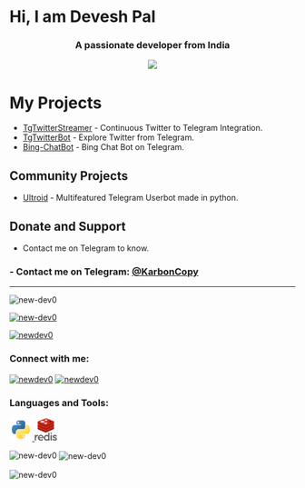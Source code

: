 # Hi, I am Devesh Pal
<h3 align="center">A passionate developer from India</h3>


<p align="center">
<img width="200" src="https://media0.giphy.com/media/LLKRc4dEfKH3FHvAGw/giphy.webp?cid=6c09b952a406e9df93b96a7929ebec5bf6dfd93197788592&rid=giphy.webp&ct=g"> 
</p>

# My Projects
- [TgTwitterStreamer](https://github.com/New-dev0/TgTwitterStreamer) - Continuous Twitter to Telegram Integration.
- [TgTwitterBot](https://github.com/New-dev0/TgTwitterBot) - Explore Twitter from Telegram.
- [Bing-ChatBot](https://github.com/New-dev0/Bing-ChatBot) - Bing Chat Bot on Telegram. 

## Community Projects
- [Ultroid](https://github.com/TeamUltroid/Ultroid) - Multifeatured Telegram Userbot made in python.

## Donate and Support
- Contact me on Telegram to know.

### - Contact me on Telegram: [@KarbonCopy](https://t.me/karboncopy)
<hr>

<p align="left"> <img src="https://visitor-badge.laobi.icu/badge?page_id=New-dev0" alt="new-dev0" /> </p>

<p align="left"> <a href="https://github.com/ryo-ma/github-profile-trophy"><img src="https://github-profile-trophy.vercel.app/?username=new-dev0" alt="new-dev0" /></a> </p>

<p align="left"> <a href="https://twitter.com/newdev0" target="blank"><img src="https://img.shields.io/twitter/follow/newdev0?logo=twitter&style=for-the-badge" alt="newdev0" /></a> </p>

<h3 align="left">Connect with me:</h3>
<p align="left">
<a href="https://dev.to/newdev0" target="blank"><img align="center" src="https://raw.githubusercontent.com/rahuldkjain/github-profile-readme-generator/master/src/images/icons/Social/devto.svg" alt="newdev0" height="30" width="40" /></a>
<a href="https://twitter.com/newdev0" target="blank"><img align="center" src="https://raw.githubusercontent.com/rahuldkjain/github-profile-readme-generator/master/src/images/icons/Social/twitter.svg" alt="newdev0" height="30" width="40" /></a>
</p>

<h3 align="left">Languages and Tools:</h3>
<p align="left"> <a href="https://www.python.org" target="_blank" rel="noreferrer"> <img src="https://raw.githubusercontent.com/devicons/devicon/master/icons/python/python-original.svg" alt="python" width="40" height="40"/> </a> <a href="https://redis.io" target="_blank" rel="noreferrer"> <img src="https://raw.githubusercontent.com/devicons/devicon/master/icons/redis/redis-original-wordmark.svg" alt="redis" width="40" height="40"/> </a> </p>

<p><img align="left" src="https://github-readme-stats.vercel.app/api/top-langs?username=new-dev0&show_icons=true&locale=en&layout=compact&langs_count=8&cache_seconds=8" alt="new-dev0" /></p>

<p>&nbsp;<img align="center" src="https://github-readme-stats.vercel.app/api?username=new-dev0&show_icons=true&locale=en" alt="new-dev0" /></p>

<p><img align="center" src="https://github-readme-streak-stats.herokuapp.com/?user=new-dev0&" alt="new-dev0" /></p>
